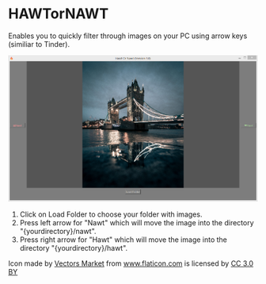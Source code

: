 # HAWTorNAWT
Enables you to quickly filter through images on your PC using arrow keys (similiar to Tinder).

![](img.png)

1. Click on Load Folder to choose your folder with images.
2. Press left arrow for "Nawt" which will move the image into the directory "{yourdirectory}/nawt".
3. Press right arrow for "Hawt" which will move the image into the directory "{yourdirectory}/hawt".

Icon made by <a href="https://www.flaticon.com/authors/vectors-market" title="Vectors Market">Vectors Market</a> from <a href="https://www.flaticon.com/" title="Flaticon">www.flaticon.com</a> is licensed by <a href="http://creativecommons.org/licenses/by/3.0/" title="Creative Commons BY 3.0" target="_blank">CC 3.0 BY</a>
